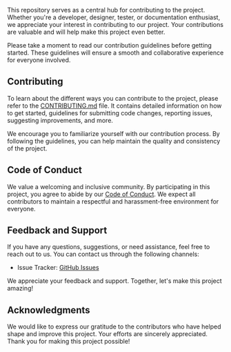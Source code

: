 This repository serves as a central hub for contributing to the project. Whether you're a developer, designer, tester, or documentation enthusiast, we appreciate your interest in contributing to our project. Your contributions are valuable and will help make this project even better.

Please take a moment to read our contribution guidelines before getting started. These guidelines will ensure a smooth and collaborative experience for everyone involved.

## Contributing

To learn about the different ways you can contribute to the project, please refer to the [CONTRIBUTING.md](CONTRIBUTING.md) file. It contains detailed information on how to get started, guidelines for submitting code changes, reporting issues, suggesting improvements, and more.

We encourage you to familiarize yourself with our contribution process. By following the guidelines, you can help maintain the quality and consistency of the project.

## Code of Conduct

We value a welcoming and inclusive community. By participating in this project, you agree to abide by our [Code of Conduct](CODE_OF_CONDUCT.md). We expect all contributors to maintain a respectful and harassment-free environment for everyone.

## Feedback and Support

If you have any questions, suggestions, or need assistance, feel free to reach out to us. You can contact us through the following channels:

- Issue Tracker: [GitHub Issues](https://github.com/vasilvestre/totk-mod-manager-for-yuzu/issues)

We appreciate your feedback and support. Together, let's make this project amazing!

## Acknowledgments

We would like to express our gratitude to the contributors who have helped shape and improve this project. Your efforts are sincerely appreciated. Thank you for making this project possible!
